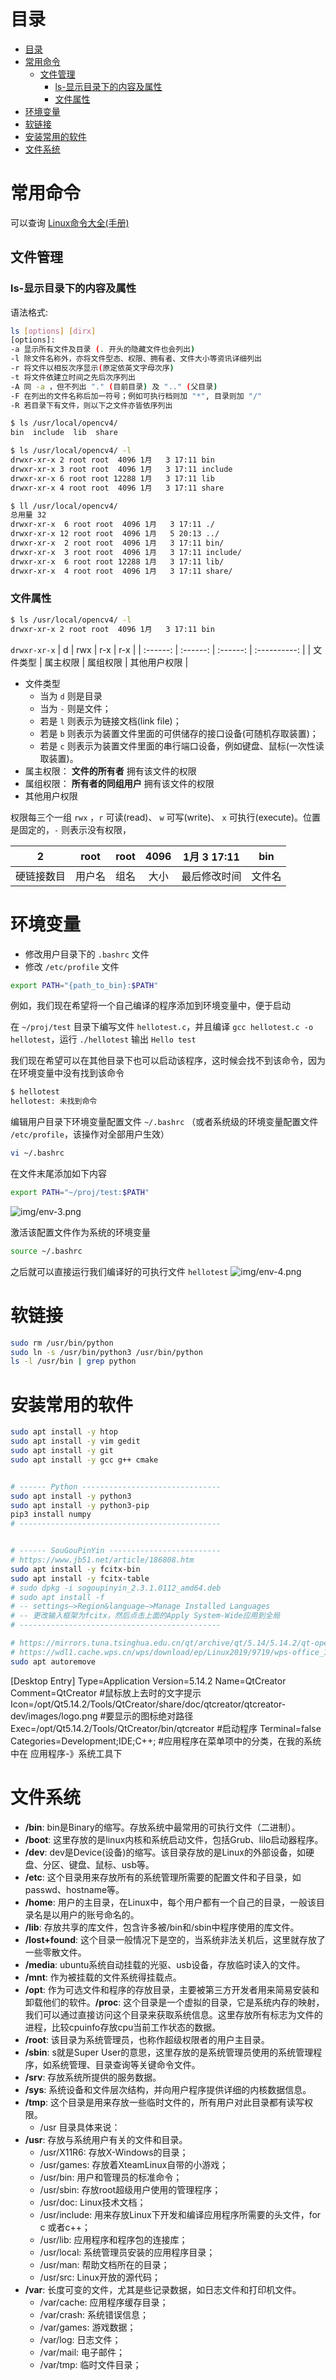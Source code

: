 # 目录
- [目录](#目录)
- [常用命令](#常用命令)
  - [文件管理](#文件管理)
    - [ls-显示目录下的内容及属性](#ls-显示目录下的内容及属性)
    - [文件属性](#文件属性)
- [环境变量](#环境变量)
- [软链接](#软链接)
- [安装常用的软件](#安装常用的软件)
- [文件系统](#文件系统)

# 常用命令
可以查询 [Linux命令大全(手册)](https://www.linuxcool.com/)
## 文件管理
### ls-显示目录下的内容及属性
语法格式: 
```bash
ls [options] [dirx]
[options]:
-a 显示所有文件及目录 (. 开头的隐藏文件也会列出)
-l 除文件名称外，亦将文件型态、权限、拥有者、文件大小等资讯详细列出
-r 将文件以相反次序显示(原定依英文字母次序)
-t 将文件依建立时间之先后次序列出
-A 同 -a ，但不列出 "." (目前目录) 及 ".." (父目录)
-F 在列出的文件名称后加一符号；例如可执行档则加 "*", 目录则加 "/"
-R 若目录下有文件，则以下之文件亦皆依序列出
```

```bash
$ ls /usr/local/opencv4/
bin  include  lib  share
```

```bash
$ ls /usr/local/opencv4/ -l
drwxr-xr-x 2 root root  4096 1月   3 17:11 bin
drwxr-xr-x 3 root root  4096 1月   3 17:11 include
drwxr-xr-x 6 root root 12288 1月   3 17:11 lib
drwxr-xr-x 4 root root  4096 1月   3 17:11 share

$ ll /usr/local/opencv4/
总用量 32
drwxr-xr-x  6 root root  4096 1月   3 17:11 ./
drwxr-xr-x 12 root root  4096 1月   5 20:13 ../
drwxr-xr-x  2 root root  4096 1月   3 17:11 bin/
drwxr-xr-x  3 root root  4096 1月   3 17:11 include/
drwxr-xr-x  6 root root 12288 1月   3 17:11 lib/
drwxr-xr-x  4 root root  4096 1月   3 17:11 share/
```

### 文件属性
```bash
$ ls /usr/local/opencv4/ -l
drwxr-xr-x 2 root root  4096 1月   3 17:11 bin
```
`drwxr-xr-x`
|    d     |   rwx    |   r-x    |     r-x      |
| :------: | :------: | :------: | :----------: |
| 文件类型 | 属主权限 | 属组权限 | 其他用户权限 |
- 文件类型
  - 当为 `d` 则是目录
  - 当为 `-` 则是文件；
  - 若是 `l` 则表示为链接文档(link file)；
  - 若是 `b` 则表示为装置文件里面的可供储存的接口设备(可随机存取装置)；
  - 若是 `c` 则表示为装置文件里面的串行端口设备，例如键盘、鼠标(一次性读取装置)。
- 属主权限： **文件的所有者** 拥有该文件的权限
- 属组权限： **所有者的同组用户** 拥有该文件的权限
- 其他用户权限

权限每三个一组 `rwx` ，`r` 可读(read)、 `w` 可写(write)、 `x` 可执行(execute)。位置是固定的，`-` 则表示没有权限，



|     2      |  root  | root  | 4096  | 1月 3 17:11  |  bin   |
| :--------: | :----: | :---: | :---: | :----------: | :----: |
| 硬链接数目 | 用户名 | 组名  | 大小  | 最后修改时间 | 文件名 |



# 环境变量
- 修改用户目录下的 `.bashrc` 文件
- 修改 `/etc/profile` 文件

```bash
export PATH="{path_to_bin}:$PATH"
```

例如，我们现在希望将一个自己编译的程序添加到环境变量中，便于启动

在 `~/proj/test` 目录下编写文件 `hellotest.c`，并且编译 `gcc hellotest.c -o hellotest`，运行 `./hellotest` 输出 `Hello test`

<!-- ![img/env-1.png](img/env-1.png) -->

我们现在希望可以在其他目录下也可以启动该程序，这时候会找不到该命令，因为在环境变量中没有找到该命令
```bash
$ hellotest
hellotest: 未找到命令
```

<!-- ![img/env-2.png](img/env-2.png) -->

编辑用户目录下环境变量配置文件 `~/.bashrc` （或者系统级的环境变量配置文件 `/etc/profile`，该操作对全部用户生效）
```bash
vi ~/.bashrc
```
在文件末尾添加如下内容
```bash
export PATH="~/proj/test:$PATH"
```
![img/env-3.png](img/env-3.png)

激活该配置文件作为系统的环境变量
```bash
source ~/.bashrc
```
之后就可以直接运行我们编译好的可执行文件 `hellotest` 
![img/env-4.png](img/env-4.png)



# 软链接
```bash
sudo rm /usr/bin/python
sudo ln -s /usr/bin/python3 /usr/bin/python
ls -l /usr/bin | grep python
```

# 安装常用的软件
```bash
sudo apt install -y htop
sudo apt install -y vim gedit
sudo apt install -y git
sudo apt install -y gcc g++ cmake


# ------ Python -------------------------------
sudo apt install -y python3
sudo apt install -y python3-pip
pip3 install numpy
# ---------------------------------------------


# ------ SouGouPinYin -------------------------
# https://www.jb51.net/article/186808.htm
sudo apt install -y fcitx-bin
sudo apt install -y fcitx-table
# sudo dpkg -i sogoupinyin_2.3.1.0112_amd64.deb
# sudo apt install -f
# -- settings–>Region&language–>Manage Installed Languages
# -- 更改输入框架为fcitx，然后点击上面的Apply System-Wide应用到全局
# ---------------------------------------------

# https://mirrors.tuna.tsinghua.edu.cn/qt/archive/qt/5.14/5.14.2/qt-opensource-linux-x64-5.14.2.run
# https://wdl1.cache.wps.cn/wps/download/ep/Linux2019/9719/wps-office_11.1.0.9719_amd64.deb
sudo apt autoremove
```



[Desktop Entry]
Type=Application
Version=5.14.2
Name=QtCreator
Comment=QtCreator #鼠标放上去时的文字提示
Icon=/opt/Qt5.14.2/Tools/QtCreator/share/doc/qtcreator/qtcreator-dev/images/logo.png #要显示的图标绝对路径
Exec=/opt/Qt5.14.2/Tools/QtCreator/bin/qtcreator #启动程序
Terminal=false
Categories=Development;IDE;C++; #应用程序在菜单项中的分类，在我的系统中在 应用程序-》系统工具下


# 文件系统

- **/bin**: bin是Binary的缩写。存放系统中最常用的可执行文件（二进制）。
- **/boot**: 这里存放的是linux内核和系统启动文件，包括Grub、lilo启动器程序。
- **/dev**: dev是Device(设备)的缩写。该目录存放的是Linux的外部设备，如硬盘、分区、键盘、鼠标、usb等。
- **/etc**: 这个目录用来存放所有的系统管理所需要的配置文件和子目录，如passwd、hostname等。
- **/home**: 用户的主目录，在Linux中，每个用户都有一个自己的目录，一般该目录名是以用户的账号命名的。
- **/lib**: 存放共享的库文件，包含许多被/bin和/sbin中程序使用的库文件。
- **/lost+found**: 这个目录一般情况下是空的，当系统非法关机后，这里就存放了一些零散文件。
- **/media**: ubuntu系统自动挂载的光驱、usb设备，存放临时读入的文件。
- **/mnt**: 作为被挂载的文件系统得挂载点。
- **/opt**: 作为可选文件和程序的存放目录，主要被第三方开发者用来简易安装和卸载他们的软件。**/proc**: 这个目录是一个虚拟的目录，它是系统内存的映射，我们可以通过直接访问这个目录来获取系统信息。这里存放所有标志为文件的进程，比较cpuinfo存放cpu当前工作状态的数据。
- **/root**: 该目录为系统管理员，也称作超级权限者的用户主目录。
- **/sbin**: s就是Super User的意思，这里存放的是系统管理员使用的系统管理程序，如系统管理、目录查询等关键命令文件。
- **/srv**: 存放系统所提供的服务数据。
- **/sys**: 系统设备和文件层次结构，并向用户程序提供详细的内核数据信息。
- **/tmp**: 这个目录是用来存放一些临时文件的，所有用户对此目录都有读写权限。
  - /usr 目录具体来说：
- **/usr**: 存放与系统用户有关的文件和目录。  
  - /usr/X11R6: 存放X-Windows的目录；
  - /usr/games: 存放着XteamLinux自带的小游戏；
  - /usr/bin: 用户和管理员的标准命令；
  - /usr/sbin: 存放root超级用户使用的管理程序；
  - /usr/doc: Linux技术文档；
  - /usr/include: 用来存放Linux下开发和编译应用程序所需要的头文件，for c 或者c++；
  - /usr/lib: 应用程序和程序包的连接库；
  - /usr/local: 系统管理员安装的应用程序目录；
  - /usr/man: 帮助文档所在的目录；
  - /usr/src: Linux开放的源代码；
- **/var**: 长度可变的文件，尤其是些记录数据，如日志文件和打印机文件。
  - /var/cache: 应用程序缓存目录；
  - /var/crash: 系统错误信息；
  - /var/games: 游戏数据；
  - /var/log: 日志文件；
  - /var/mail: 电子邮件；
  - /var/tmp: 临时文件目录；

